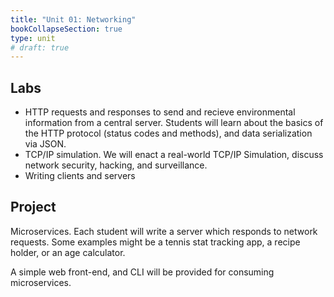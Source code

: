 ```yaml
---
title: "Unit 01: Networking"
bookCollapseSection: true
type: unit
# draft: true
---
```


## Labs

- HTTP requests and responses to send and recieve environmental information from a
central server. Students will learn about the basics of the HTTP  protocol (status
codes and methods), and data serialization via JSON.
- TCP/IP simulation. We will enact a real-world TCP/IP Simulation, discuss network
security, hacking, and surveillance.
- Writing clients and servers 


## Project

Microservices. Each student will write a server which responds to network requests.
Some examples might be a tennis stat tracking app, a recipe holder, or an age calculator. 

A simple web front-end, and CLI will be provided for consuming microservices. 